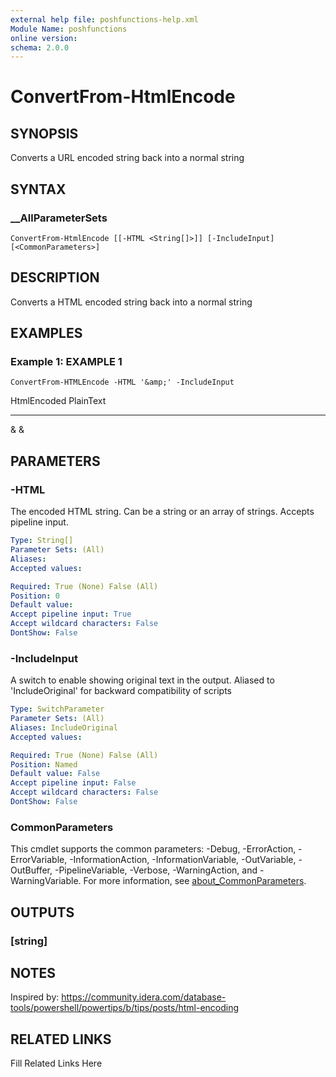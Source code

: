 ```yaml
---
external help file: poshfunctions-help.xml
Module Name: poshfunctions
online version: 
schema: 2.0.0
---
```


# ConvertFrom-HtmlEncode

## SYNOPSIS

Converts a URL encoded string back into a normal string

## SYNTAX

### __AllParameterSets

```
ConvertFrom-HtmlEncode [[-HTML <String[]>]] [-IncludeInput] [<CommonParameters>]
```

## DESCRIPTION

Converts a HTML encoded string back into a normal string


## EXAMPLES

### Example 1: EXAMPLE 1

```
ConvertFrom-HTMLEncode -HTML '&amp;' -IncludeInput
```

HtmlEncoded PlainText
----------- ---------
&amp;       &






## PARAMETERS

### -HTML

The encoded HTML string.
Can be a string or an array of strings.
Accepts pipeline input.

```yaml
Type: String[]
Parameter Sets: (All)
Aliases: 
Accepted values: 

Required: True (None) False (All)
Position: 0
Default value: 
Accept pipeline input: True
Accept wildcard characters: False
DontShow: False
```

### -IncludeInput

A switch to enable showing original text in the output.
Aliased to 'IncludeOriginal' for backward compatibility of scripts

```yaml
Type: SwitchParameter
Parameter Sets: (All)
Aliases: IncludeOriginal
Accepted values: 

Required: True (None) False (All)
Position: Named
Default value: False
Accept pipeline input: False
Accept wildcard characters: False
DontShow: False
```


### CommonParameters

This cmdlet supports the common parameters: -Debug, -ErrorAction, -ErrorVariable, -InformationAction, -InformationVariable, -OutVariable, -OutBuffer, -PipelineVariable, -Verbose, -WarningAction, and -WarningVariable. For more information, see [about_CommonParameters](http://go.microsoft.com/fwlink/?LinkID=113216).

## OUTPUTS

### [string]



## NOTES

Inspired by: https://community.idera.com/database-tools/powershell/powertips/b/tips/posts/html-encoding


## RELATED LINKS

Fill Related Links Here

